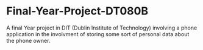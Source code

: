 # Final-Year-Project-DT080B
A final Year project in DIT (Dublin Institute of Technology) involving a phone application in the involvment of storing some sort of
personal data about the phone owner.
